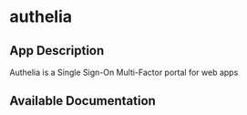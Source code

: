 # authelia

## App Description

Authelia is a Single Sign-On Multi-Factor portal for web apps

## Available Documentation

